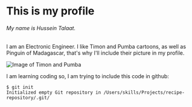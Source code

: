 # This is my profile
###### My name is Hussein Talaat.
 I am an Electronic Engineer.
 I like Timon and Pumba cartoons, as well as Pinguin of Madagascar, that's why I'll include their picture in my profile.
 
 ![Image of Timon and Pumba](https://www.disneyclips.com/images/images/timon-pumbaa.png)
 
 I am learning coding so, I am trying to include this code in github:
 
 ```
$ git init
Initialized empty Git repository in /Users/skills/Projects/recipe-repository/.git/
```
